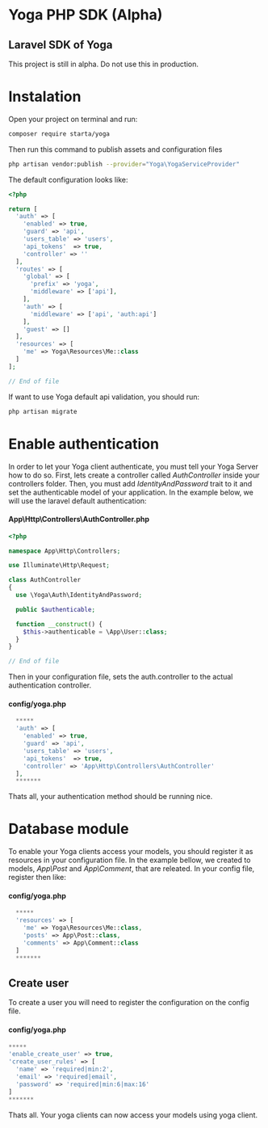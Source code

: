 # Yoga PHP SDK (Alpha)
## Laravel SDK of Yoga

This project is still in alpha. Do not use this in production.

# Instalation

Open your project on terminal and run:
```bash
composer require starta/yoga
```

Then run this command to publish assets and configuration files
```bash
php artisan vendor:publish --provider="Yoga\YogaServiceProvider"
```

The default configuration looks like:
```php
<?php

return [
  'auth' => [
    'enabled' => true,
    'guard' => 'api',
    'users_table' => 'users',
    'api_tokens'  => true,
    'controller' => ''
  ],
  'routes' => [
    'global' => [
      'prefix' => 'yoga',
      'middleware' => ['api'],
    ],
    'auth' => [
      'middleware' => ['api', 'auth:api']
    ],
    'guest' => [] 
  ],
  'resources' => [
    'me' => Yoga\Resources\Me::class
  ]
];

// End of file

```

If want to use Yoga default api validation, you should run:
```bash
php artisan migrate
```
# Enable authentication
In order to let your Yoga client authenticate, you must tell your Yoga Server how to do so.
First, lets create a controller called *AuthController* inside your controllers folder. Then, you must add *IdentityAndPassword* trait to it and set the authenticable model of your application. In the example below, we will use the laravel default authentication:

#### **App\Http\Controllers\AuthController.php**
```php
<?php

namespace App\Http\Controllers;

use Illuminate\Http\Request;

class AuthController
{
  use \Yoga\Auth\IdentityAndPassword;

  public $authenticable;

  function __construct() {
    $this->authenticable = \App\User::class;
  }
}

// End of file

```

Then in your configuration file, sets the auth.controller to the actual authentication controller.
#### **config/yoga.php**
```php
  *****
  'auth' => [
    'enabled' => true,
    'guard' => 'api',
    'users_table' => 'users',
    'api_tokens'  => true,
    'controller' => 'App\Http\Controllers\AuthController'
  ],
  *******
```
Thats all, your authentication method should be running nice.

# Database module
To enable your Yoga clients access your models, you should register it as resources in your configuration file. In the example bellow, we created to models, *App\Post* and *App\Comment*, that are releated.
In your config file, register then like:
#### **config/yoga.php**
```php
  *****
  'resources' => [
    'me' => Yoga\Resources\Me::class,
    'posts' => App\Post::class,
    'comments' => App\Comment::class
  ]
  *******
```

## Create user
To create a user you will need to register the configuration on the config file.
#### **config/yoga.php**
``` php
*****
'enable_create_user' => true,
'create_user_rules' => [
  'name' => 'required|min:2',
  'email' => 'required|email',
  'password' => 'required|min:6|max:16'
]
*******
```

Thats all. Your yoga clients can now access your models using yoga client.
